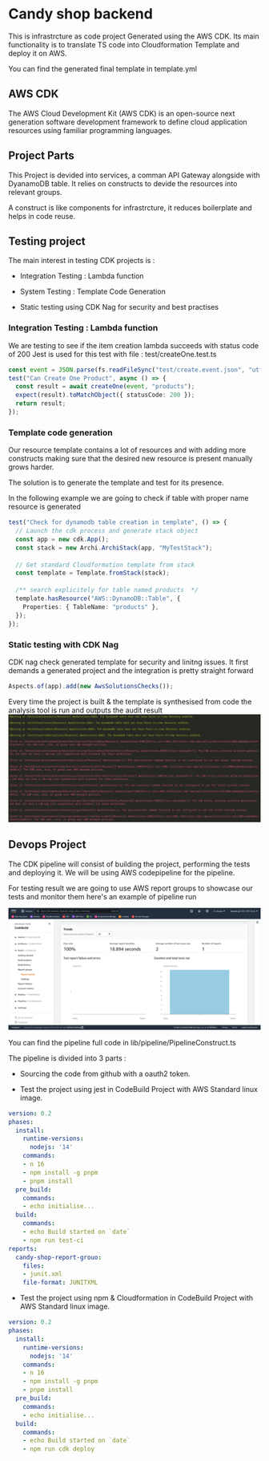 # Candy shop backend

This is infrastrcture as code project Generated using the AWS CDK.
Its main functionality is to translate TS code into Cloudformation Template and deploy it on AWS.
 
You can find the generated final template in template.yml

## AWS CDK

The AWS Cloud Development Kit (AWS CDK) is an open-source next generation software development framework to define cloud application resources using familiar programming languages.


## Project Parts

This Project is devided into services, a comman API Gateway alongside with DyanamoDB table. It relies on constructs to devide the resources into relevant groups.

A construct is like components for infrastrcture, it reduces boilerplate and helps in code reuse.

## Testing project

The main interest in testing CDK projects is :

- Integration Testing : Lambda function

- System Testing : Template Code Generation

- Static testing using CDK Nag for security and best practises


### Integration Testing : Lambda function

We are testing to see if the item creation lambda succeeds with status code of 200
Jest is used for this test with file : test/createOne.test.ts

```typescript
const event = JSON.parse(fs.readFileSync("test/create.event.json", "utf-8"));
test("Can Create One Product", async () => {
  const result = await createOne(event, "products");
  expect(result).toMatchObject({ statusCode: 200 });
  return result;
});
```

### Template code generation

Our resource template contains a lot of resources and with adding more constructs making sure that the desired new resource is present manually grows harder.

The solution is to generate the template and test for its presence.

In the following example we are going to check if table with proper name resource is generated

```typescript
test("Check for dynamodb table creation in template", () => {
  // Launch the cdk process and generate stack object
  const app = new cdk.App();
  const stack = new Archi.ArchiStack(app, "MyTestStack");

  // Get standard Cloudformation template from stack
  const template = Template.fromStack(stack);

  /** search explicitely for table named products  */
  template.hasResource("AWS::DynamoDB::Table", {
    Properties: { TableName: "products" },
  });
});
```

### Static testing with CDK Nag

CDK nag check generated template for security and linitng issues. It first demands a generated project and the integration is pretty straight forward

```typescript
Aspects.of(app).add(new AwsSolutionsChecks());
```

Every time the project is built & the template is synthesised from code the analysis tool is run and outputs the audit result
![test](./static-test.png)

## Devops Project

The CDK pipeline will consist of building the project, performing the tests and deploying it.
We will be using AWS codepipeline for the pipeline.

For testing result we are going to use AWS report groups to showcase our tests and monitor them here's an example of pipeline run

![result](test-screenshot.png)

You can find the pipeline full code in lib/pipeline/PipelineConstruct.ts

The pipeline is divided into 3 parts :

- Sourcing the code from github with a oauth2 token.

- Test the project using jest in CodeBuild Project with AWS Standard linux image.

```yaml
version: 0.2
phases:
  install:
    runtime-versions:
      nodejs: '14'
    commands:
    - n 16
    - npm install -g pnpm
    - pnpm install
  pre_build:
    commands:
    - echo initialise...
  build:
    commands:
    - echo Build started on `date`
    - npm run test-ci
reports:
  candy-shop-report-grouo:
    files:
    - junit.xml
    file-format: JUNITXML

```

- Test the project using npm  & Cloudformation in CodeBuild Project with AWS Standard linux image.

```yaml
version: 0.2
phases:
  install:
    runtime-versions:
      nodejs: '14'
    commands:
    - n 16
    - npm install -g pnpm
    - pnpm install
  pre_build:
    commands:
    - echo initialise...
  build:
    commands:
    - echo Build started on `date`
    - npm run cdk deploy

```
